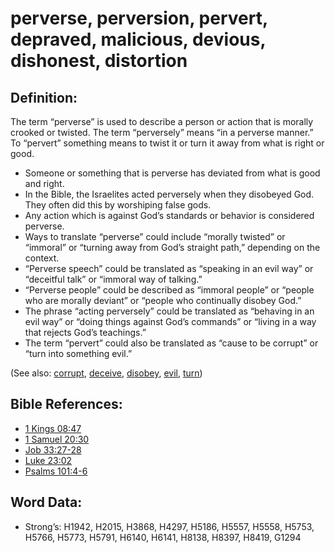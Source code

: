 # perverse, perversion, pervert, depraved, malicious, devious, dishonest, distortion

## Definition:

The term “perverse” is used to describe a person or action that is morally crooked or twisted. The term “perversely” means “in a perverse manner.” To “pervert” something means to twist it or turn it away from what is right or good.

* Someone or something that is perverse has deviated from what is good and right.
* In the Bible, the Israelites acted perversely when they disobeyed God. They often did this by worshiping false gods.
* Any action which is against God’s standards or behavior is considered perverse.
* Ways to translate “perverse” could include “morally twisted” or “immoral” or “turning away from God’s straight path,” depending on the context.
* “Perverse speech” could be translated as “speaking in an evil way” or “deceitful talk” or “immoral way of talking.”
* “Perverse people” could be described as “immoral people” or “people who are morally deviant” or “people who continually disobey God.”
* The phrase “acting perversely” could be translated as “behaving in an evil way” or “doing things against God’s commands” or “living in a way that rejects God’s teachings.”
* The term “pervert” could also be translated as “cause to be corrupt” or “turn into something evil.”

(See also: [corrupt](../other/corrupt.md), [deceive](../other/deceive.md), [disobey](../other/disobey.md), [evil](../kt/evil.md), [turn](../other/turn.md))

## Bible References:

* [1 Kings 08:47](rc://en/tn/help/1ki/08/47)
* [1 Samuel 20:30](rc://en/tn/help/1sa/20/30)
* [Job 33:27-28](rc://en/tn/help/job/33/27)
* [Luke 23:02](rc://en/tn/help/luk/23/02)
* [Psalms 101:4-6](rc://en/tn/help/psa/101/004)

## Word Data:

* Strong’s: H1942, H2015, H3868, H4297, H5186, H5557, H5558, H5753, H5766, H5773, H5791, H6140, H6141, H8138, H8397, H8419, G1294
